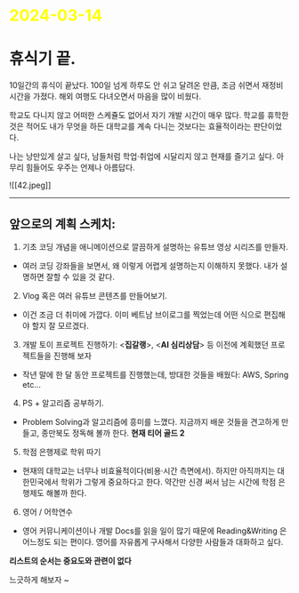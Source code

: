 # <span style="color:yellow">2024-03-14</span>

# 휴식기 끝.

10일간의 휴식이 끝났다. 100일 넘게 하루도 안 쉬고 달려온 만큼, 조금 쉬면서 재정비 시간을 가졌다.
해외 여행도 다녀오면서 마음을 많이 비웠다.

학교도 다니지 않고 어떠한 스케쥴도 없어서 자기 개발 시간이 매우 많다.
학교를 휴학한 것은 적어도 내가 무엇을 하든 대학교를 계속 다니는 것보다는 효율적이라는 판단이었다.

나는 낭만있게 살고 싶다, 남들처럼 학업·취업에 시달리지 않고 현재를 즐기고 싶다. 아무리 힘들어도 우주는 언제나 아름답다.

![[42.jpeg]]


- - -


## 앞으로의 계획 스케치:

1. 기초 코딩 개념을 애니메이션으로 깔끔하게 설명하는 유튜브 영상 시리즈를 만들자.
- 여러 코딩 강좌들을 보면서, 왜 이렇게 어렵게 설명하는지 이해하지 못했다. 내가 설명하면 잘할 수 있을 것 같다.

2. Vlog 혹은 여러 유튜브 콘텐츠를 만들어보기.
- 이건 조금 더 취미에 가깝다. 이미 베트남 브이로그를 찍었는데 어떤 식으로 편집해야 할지 잘 모르겠다.

3. 개발 토이 프로젝트 진행하기: <**집갈랭**>, <**AI 심리상담**> 등 이전에 계획했던 프로젝트들을 진행해 보자
- 작년 말에 한 달 동안 프로젝트를 진행했는데, 방대한 것들을 배웠다: AWS, Spring etc...

4. PS + 알고리즘 공부하기.
- Problem Solving과 알고리즘에 흥미를 느꼈다. 지금까지 배운 것들을 견고하게 만들고, 종만북도 정독해 볼까 한다. **현재 티어 골드 2**

5. 학점 은행제로 학위 따기
- 현재의 대학교는 너무나 비효율적이다(비용·시간 측면에서). 하지만 아직까지는 대한민국에서 학위가 그렇게 중요하다고 한다. 약간만 신경 써서 남는 시간에 학점 은행제도 해볼까 한다.

6. 영어 / 어학연수
- 영어 커뮤니케이션이나 개발 Docs를 읽을 일이 많기 때문에 Reading&Writing 은 어느정도 되는 편이다. 영어를 자유롭게 구사해서 다양한 사람들과 대화하고 싶다.


**리스트의 순서는 중요도와 관련이 없다**

느긋하게 해보자 ~